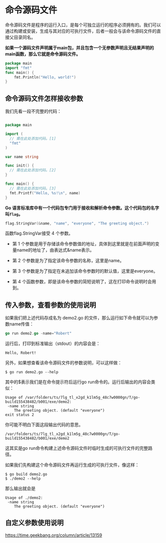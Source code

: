 # 命令源码文件

命令源码文件是程序的运行入口，是每个可独立运行的程序必须拥有的。我们可以通过构建或安装，生成与其对应的可执行文件，后者一般会与该命令源码文件的直接父目录同名。



**如果一个源码文件声明属于main包，并且包含一个无参数声明且无结果声明的main函数，那么它就是命令源码文件。**



```go
package main
import "fmt"
func main() { 
    fmt.Println("Hello, world!")
}
```





## 命令源码文件怎样接收参数

我们先看一段不完整的代码：

```go

package main

import (
  // 需在此处添加代码。[1]
  "fmt"
)

var name string

func init() {
  // 需在此处添加代码。[2]
}

func main() {
  // 需在此处添加代码。[3]
  fmt.Printf("Hello, %s!\n", name)
}

```

**Go 语言标准库中有一个代码包专门用于接收和解析命令参数。这个代码包的名字叫`flag`。**

```go
flag.StringVar(&name, "name", "everyone", "The greeting object.")
```

函数flag.StringVar接受 4 个参数。

- 第 1 个参数是用于存储该命令参数值的地址，具体到这里就是在前面声明的变量name的地址了，由表达式&name表示。

- 第 2 个参数是为了指定该命令参数的名称，这里是name。

- 第 3 个参数是为了指定在未追加该命令参数时的默认值，这里是everyone。

- 第 4 个函数参数，即是该命令参数的简短说明了，这在打印命令说明时会用到。



## 传入参数，查看参数的使用说明

如果我们把上述代码存成名为 demo2.go 的文件，那么运行如下命令就可以为参数name传值：

```go
go run demo2.go -name="Robert"
```

运行后，打印到标准输出（stdout）的内容会是：

```shell
Hello, Robert!
```

另外，如果想查看该命令源码文件的参数说明，可以这样做：

```shell
$ go run demo2.go --help
```

其中的$表示我们是在命令提示符后运行go run命令的。运行后输出的内容会类似：

```shell
Usage of /var/folders/ts/7lg_tl_x2gd_k1lm5g_48c7w0000gn/T/go-build155438482/b001/exe/demo2:
 -name string
    The greeting object. (default "everyone")
exit status 2
```

你可能不明白下面这段输出代码的意思。

```shell
/var/folders/ts/7lg_tl_x2gd_k1lm5g_48c7w0000gn/T/go-build155438482/b001/exe/demo2
```

这其实是go run命令构建上述命令源码文件时临时生成的可执行文件的完整路径。

如果我们先构建这个命令源码文件再运行生成的可执行文件，像这样：

```shell
$ go build demo2.go
$ ./demo2 --help
```

那么输出就会是

```shell
Usage of ./demo2:
 -name string
    The greeting object. (default "everyone")
```



## 自定义参数使用说明



https://time.geekbang.org/column/article/13159